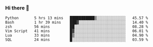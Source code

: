 ### Hi there 👋

<!--
**gustavkrist/gustavkrist** is a ✨ _special_ ✨ repository because its `README.md` (this file) appears on your GitHub profile.

Here are some ideas to get you started:

- 🔭 I’m currently working on ...
- 🌱 I’m currently learning ...
- 👯 I’m looking to collaborate on ...
- 🤔 I’m looking for help with ...
- 💬 Ask me about ...
- 📫 How to reach me: ...
- 😄 Pronouns: ...
- ⚡ Fun fact: ...
-->

<!--START_SECTION:waka-->

```text
Python       5 hrs 13 mins   ███████████▒░░░░░░░░░░░░░   45.57 %
Bash         1 hr 39 mins    ███▓░░░░░░░░░░░░░░░░░░░░░   14.40 %
zsh          56 mins         ██░░░░░░░░░░░░░░░░░░░░░░░   08.28 %
Vim Script   41 mins         █▓░░░░░░░░░░░░░░░░░░░░░░░   06.01 %
Lua          33 mins         █▒░░░░░░░░░░░░░░░░░░░░░░░   04.90 %
SQL          24 mins         █░░░░░░░░░░░░░░░░░░░░░░░░   03.59 %
```

<!--END_SECTION:waka-->
